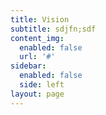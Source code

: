 ```yaml
---
title: Vision
subtitle: sdjfn;sdf
content_img:
  enabled: false
  url: '#'
sidebar:
  enabled: false
  side: left
layout: page
---
```



